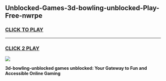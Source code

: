 
## Unblocked-Games-3d-bowling-unblocked-Play-Free-nwrpe
<h3>
<a href="https://premium76.site?title=3d-bowling-unblocked&ref=21A">CLICK TO PLAY</a></h3>
<hr>

<h3>
<a href="https://premium76.site?title=3d-bowling-unblocked&ref=21A">CLICK 2 PLAY</a>
  
</h3>

<a href="https://premium76.site?title=3d-bowling-unblocked&ref=21A"><img src="https://clearcache.store/games.png"></a>


**3d-bowling-unblocked games unblocked: Your Gateway to Fun and Accessible Online Gaming**
